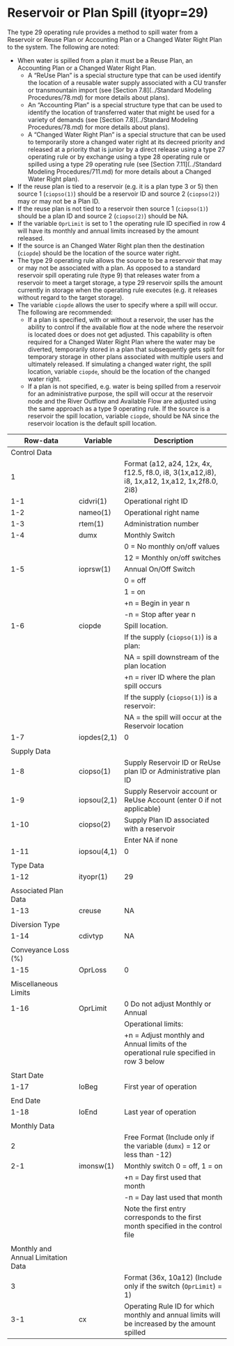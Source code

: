 # Reservoir or Plan Spill (ityopr=29) #

The type 29 operating rule provides a method to spill water from a Reservoir or Reuse Plan or Accounting Plan or a Changed Water Right Plan to the 
system. The following are noted:

* When water is spilled from a plan it must be a Reuse Plan, an Accounting Plan or a Changed Water Right Plan.  
	* A “ReUse Plan” is a special structure type that can be used identify the location of a reusable water supply associated with a CU transfer or 
transmountain import (see [Section 7.8](../Standard Modeling Procedures/78.md) for more details about plans). 
	* An “Accounting Plan” is a special structure type that can be used to identify the location of transferred water that might be used for a variety 
of demands (see [Section 7.8](../Standard Modeling Procedures/78.md) for more details about plans). 
	* A “Changed Water Right Plan” is a special structure that can be used to temporarily store a changed water right at its decreed priority and released 
at a priority that is junior by a direct release using a type 27 operating rule or by exchange using a type 28 operating rule or spilled using a type 29 
operating rule (see [Section 7.11](../Standard Modeling Procedures/711.md) for more details about a Changed Water Right plan).  
* If the reuse plan is tied to a reservoir (e.g. it is a plan type 3 or 5) then source 1 (`ciopso(1)`) should be a reservoir ID and source 2 (`ciopso(2)`) 
may or may not be a Plan ID. 
* If the reuse plan is not tied to a reservoir then source 1 (`ciopso(1)`) should be a plan ID and source 2 (`ciopso(2)`) should be NA. 
* If the variable `OprLimit` is set to 1 the operating rule ID specified in row 4 will have its monthly and annual limits increased by the amount released.
* If the source is an Changed Water Right plan then the destination (`ciopde`) should be the location of the source water right.
* The type 29 operating rule allows the source to be a reservoir that may or may not be associated with a plan.  As opposed to a standard reservoir spill 
operating rule (type 9) that releases water from a reservoir to meet a target storage, a  type 29 reservoir spills the amount currently in storage when the 
operating rule executes (e.g. it releases without regard to the target storage).   
* The variable `ciopde` allows the user to specify where a spill will occur.  The following are recommended:
	* If a plan is specified, with or without a reservoir, the user has the ability to control if the available flow at the node where the reservoir is located 
does or does not get adjusted.  This capability is often required for a Changed Water Right Plan where the water may be diverted, temporarily stored in a plan 
that subsequently gets spilt for temporary storage in other plans associated with multiple users and ultimately released.  If simulating a changed water right, 
the spill location, variable `ciopde`, should be the location of the changed water right.
	* If a plan is not specified, e.g. water is being spilled from a reservoir for an administrative purpose, the spill will occur at the reservoir node and the 
River Outflow and Available Flow are adjusted using the same approach as a type 9 operating rule. If the source is a reservoir the spill location, variable `ciopde`, 
should be NA since the reservoir location is the default spill location. 

| Row-data							| Variable						| Description 								|				
| ------------------				| --------------------			| --------									|
| Control Data						| 								| 											|
| 1 								| 								| Format (a12, a24, 12x, 4x, f12.5, f8.0, i8, 3(1x,a12,i8), i8, 1x,a12, 1x,a12, 1x,2f8.0, 2i8)
| 1-1								| cidvri(1)						| Operational right ID
| 1-2								| nameo(1)						| Operational right name
| 1-3								| rtem(1)						| Administration number 
| 1-4								| dumx							| Monthly Switch 
| 									| 								| 0 = No monthly on/off values
| 									| 								| 12 = Monthly on/off switches
| 1-5								| ioprsw(1)						| Annual On/Off Switch 
| 									| 								| 0 = off 
| 									| 								| 1 = on
| 									| 								| +n = Begin in year n
| 									| 								| -n = Stop after year n
| 1-6								| ciopde						| Spill location.
|       							|          						| If the supply (`ciopso(1)`) is a plan:
| 									| 								| NA = spill downstream of the plan location
| 									| 								| +n = river ID where the plan spill occurs
|       							|          	 					| If the supply (`ciopso(1)`) is a reservoir:
| 									| 								| NA = the spill will occur at the Reservoir location
| 1-7								| iopdes(2,1)					| 0
| | | |
| Supply Data | | | 
| 1-8								| ciopso(1)						| Supply Reservoir ID or ReUse plan ID or Administrative plan ID
| 1-9								| iopsou(2,1)					| Supply Reservoir account or ReUse Account (enter 0 if not applicable)
| 1-10								| ciopso(2)						| Supply Plan ID associated with a reservoir
| 									| 								| Enter NA if none
| 1-11								| iopsou(4,1)					| 0
| | | |
| Type Data | | |
| 1-12								| ityopr(1)						| 29 
| | | |
| Associated Plan Data | | |
| 1-13								| creuse						| NA
| | | |
| Diversion Type | | |
| 1-14								| cdivtyp						| NA
| | | |
| Conveyance Loss (%) | | |
| 1-15								| OprLoss						| 0
| | | |
| Miscellaneous Limits | | |
| 1-16								| OprLimit						| 0 Do not adjust Monthly or Annual
| 									| 								| Operational limits:
| 									| 								| +n = Adjust monthly and Annual limits of the operational rule specified in row 3 below 
| | | |
| Start Date | | |
| 1-17								| IoBeg							| First year of operation
| | | |
| End Date | | |
| 1-18								| IoEnd							| Last year of operation
| | | |
| Monthly Data | | |
| 2 								| 								| Free Format (Include only if the variable (`dumx`) = 12 or less than -12) 
| 2-1								| imonsw(1)						| Monthly switch 0 = off, 1 = on
| 									| 								| +n = Day first used that month
| 									| 								| -n = Day last used that month
| 									| 								| Note the first entry corresponds to the first month specified in the control file
| | | |
| Monthly and Annual Limitation Data | | |
| 3 								| 								| Format (36x, 10a12) (Include only if the switch (`OprLimit`) = 1)
| 3-1								| cx 							| Operating Rule ID for which monthly and annual limits will be increased by the amount spilled

